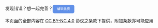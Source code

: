 发现错误？想一起完善？<a id="btn-startedit" style="padding: 0.75em 1.25em; display: inline-block; line-height: 1; text-decoration: none; white-space: nowrap; cursor: pointer; border: 1px solid #6190e8; border-radius: 5px; background-color: #6190e8; color: #fff; outline: none; font-size: 0.75em; " href="/#/">编辑此页</a>

<script>
    document.addEventListener('DOMContentLoaded', function() {
        console.log('DOM fully loaded and parsed');
        // 获取按钮元素
        var btnStartEdit = document.getElementById('btn-startedit');
        console.log('Button element:', btnStartEdit);

        // 给按钮添加点击事件监听器
        btnStartEdit.addEventListener('click', function(event) {
            // 阻止默认的点击行为
            event.preventDefault();
            console.log('Button clicked');

            // 获取当前页面的URL
            var currentPageURL = window.location.href;

            // 使用正则表达式提取 '#' 后面的内容
            var fragmentMatch = currentPageURL.match(/#(.*)$/);
            console.log('Fragment match:', fragmentMatch);

            // 如果找到匹配项，则提取片段标识符
            var fragment = fragmentMatch ? fragmentMatch[1] : 'README'; // 如果没有匹配到，使用默认值 'README'
            console.log('Fragment:', fragment);

            // 拼接上.md扩展名
            var mdLink = fragment + '.md';
            console.log('Markdown link:', mdLink);

            // 构建完整的GitHub编辑链接
            var githubEditLink = 'https://github.com/HowCam/howcam.github.io/edit/main/docs/' + mdLink;
            console.log('GitHub edit link:', githubEditLink);

            // 打开新的浏览器标签页或窗口
            window.open(githubEditLink, '_blank');
        });
    });
</script>

本页面的全部内容在 [CC BY-NC 4.0](https://creativecommons.org/licenses/by-nc/4.0/legalcode.zh-hans) 协议之条款下提供，附加条款亦可能应用